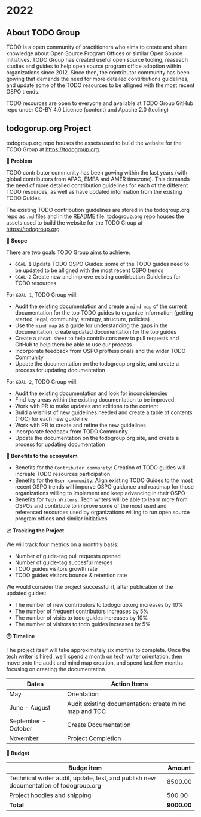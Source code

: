 # 2022

## About TODO Group

TODO is a open community of practitioners who aims to create and share knowledge about Open Source Program Offices or similar Open Source initiatives.
TODO Group has created useful open source tooling, reaseach studies and guides to help open source program office adoption within organizations since 2012.
Since then, the contributor community has been gowing that demands the need for more detailed contirbutions guidelines, and update some of the TODO resources 
to be alligned with the most recent OSPO trends.

TODO resources are open to everyone and available at TODO Group GitHub repo under CC-BY 4.0 Licence (content) and Apache 2.0 (tooling)

## todogorup.org Project

todogroup.org repo houses the assets used to build the website for the TODO Group at https://todogroup.org.

**🤔 Problem**

TODO contributor community has been gowing within the last years (with global contributors from APAC, EMEA and AMER timezone). This demands the need of more detailed contribution guidelines 
for each of the different TODO resources, as well as have updated information from the existing TODO Guides. 

The existing TODO contribution guidelines are stored in the todogroup.org repo as `.md` files and in the [README file](https://github.com/todogroup/todogroup.org#-adding-resources). 
todogroup.org repo houses the assets used to build the website for the TODO Group at https://todogroup.org.

**🎯 Scope**

There are two goals TODO Group aims to achieve:

* `GOAL 1` Update TODO OSPO Guides: some of the TODO guides need to be updated to be alligned with the most recent OSPO trends
* `GOAL 2`  Create new and improve existing contirbution Guidelines for TODO resources

For `GOAL 1`, TODO Group will:

* Audit the existing documentation and create a `mind map` of the current documentation for the top TODO guides to organize information (getting started, legal, community, strategy, structure, policies)
* Use the `mind map` as a guide for understanding the gaps in the documentation, create updated documentation for the top guides
* Create a `cheat sheet` to help contributors new to pull requests and GitHub to help them be able to use our process
* Incorporate feedback from OSPO proffessionals and the wider TODO Community
* Update the documentation on the todogroup.org site, and create a process for updating documentation

For `GOAL 2`, TODO Group will:

* Audit the existing documentation and look for inconcistencies
* Find key areas within the existing documentation to be improved
* Work with PR to make updates and editions to the content
* Build a wishlist of new guidelines needed and create a table of contents (TOC) for each new guideline
* Work with PR to create and refine the new guidelines
* Incorporate feedback from TODO Community
* Update the documentation on the todogroup.org site, and create a process for updating documentation

**🌱 Benefits to the ecosystem**


* Benefits for the `Contributor community`: Creation of TODO guides will increate TODO resources participation
* Benefits for the `User community`:  Align existing TODO Guides to the most recent OSPO trends will imporve OSPO guidance and roadmap for those organizations willing 
to implement and keep advancing in their OSPO
* Benefits for `Tech Writers`: Tech writers will be able to learn more from OSPOs and contirbute to improve some of the most used and referenced resources used by organizations
willing to run open source program offices and similar initiatives

**📈 Tracking the Project**

We will track four metrics on a monthly basis:

* Number of guide-tag pull requests opened
* Number of guide-tag succesful merges
* TODO guides visitors growth rate
* TODO guides visitors bounce & retention rate

We would consider the project successful if, after publication of the updated guides:

* The number of new contributors to todogorup.org increases by 10%
* The number of frequent contributors increases by 5%
* The number of visits to todo guides increases by 10%
* The number of visitors to todo guides increases by 5%


**🕒 Timeline**

The project itself will take approximately six months to complete. Once the tech writer is hired, we'll spend a month on tech writer orientation, then move onto the audit and mind map creation, 
and spend last few months focusing on creating the documentation.

| Dates | Action Items |
| --- | --- |
| May | Orientation |
| June - August | Audit existing documentation: create mind map and TOC |
| September - October | Create Documentation |
| November | Project Completion |

**💸 Budget**

| Budge item | Amount |
| --- | --- |
| Technical writer audit, update, test, and publish new documentation of todogroup.org | 8500.00 |
| Project hoodies and shipping | 500.00 |
| **Total** | **9000.00** |


